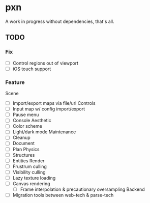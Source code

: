 # pxn
A work in progress without dependencies, that's all.

## TODO
### Fix
- [ ] Control regions out of viewport
- [ ] iOS touch support
### Feature
Scene
- [ ] Import/export maps via file/url
Controls
- [ ] Input map w/ config import/export
- [ ] Pause menu
- [ ] Console
Aesthetic
- [ ] Color scheme
- [ ] Light/dark mode
Maintenance
- [ ] Cleanup
- [ ] Document
- [ ] Plan
Physics
- [ ] Structures
- [ ] Entities
Render
- [ ] Frustrum culling
- [ ] Visibility culling
- [ ] Lazy texture loading
- [ ] Canvas rendering
  - [ ] Frame interpolation & precautionary oversampling
Backend
- [ ] Migration tools between web-tech & parse-tech